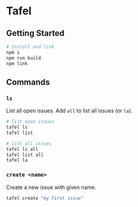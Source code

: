 # Tafel

## Getting Started

```bash
# Install and link
npm i
npm run build
npm link
```

## Commands

### `ls`

List all open issues. Add `all` to list all issues (or `la`).

```bash
# list open issues
tafel ls
tafel list

# list all issues
tafel ls all
tafel list all
tafel la
```

### `create <name>`

Create a new issue with given name.

```bash
tafel create "my first issue"
```
